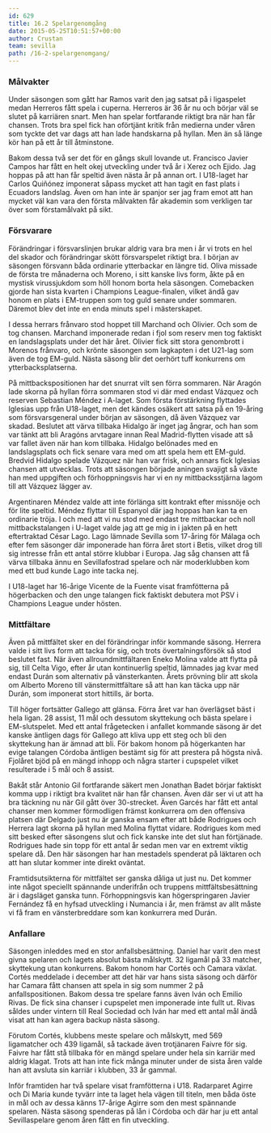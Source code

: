 ```yaml
---
id: 629
title: 16.2 Spelargenomgång
date: 2015-05-25T10:51:57+00:00
author: Crustan
team: sevilla
path: /16-2-spelargenomgang/
---
```


### Målvakter

Under säsongen som gått har Ramos varit den jag satsat på i ligaspelet medan Herreros fått spela i cuperna. Herreros är 36 år nu och börjar väl se slutet på karriären snart. Men han spelar fortfarande riktigt bra när han får chansen. Trots bra spel fick han oförtjänt kritik från medierna under våren som tyckte det var dags att han lade handskarna på hyllan. Men än så länge kör han på ett år till åtminstone.

Bakom dessa två ser det för en gångs skull lovande ut. Francisco Javier Campos har fått en helt okej utveckling under två år i Xerez och Ejido. Jag hoppas på att han får speltid även nästa år på annan ort. I U18-laget har Carlos Quiñónez imponerat såpass mycket att han tagit en fast plats i Ecuadors landslag. Även om han inte är spanjor ser jag fram emot att han mycket väl kan vara den första målvakten får akademin som verkligen tar över som förstamålvakt på sikt.

### Försvarare

Förändringar i försvarslinjen brukar aldrig vara bra men i år vi trots en hel del skador och förändringar skött försvarspelet riktigt bra. I början av säsongen försvann båda ordinarie ytterbackar en längre tid. Oliva missade de första tre månaderna och Moreno, i sitt kanske livs form, åkte på en mystisk virussjukdom som höll honom borta hela säsongen. Comebacken gjorde han sista kvarten i Champions League-finalen, vilket ändå gav honom en plats i EM-truppen som tog guld senare under sommaren. Däremot blev det inte en enda minuts spel i mästerskapet.

I dessa herrars frånvaro stod hoppet till Marchand och Olivier. Och som de tog chansen. Marchand imponerade redan i fjol som reserv men tog faktiskt en landslagsplats under det här året. Olivier fick sitt stora genombrott i Morenos frånvaro, och krönte säsongen som lagkapten i det U21-lag som även de tog EM-guld. Nästa säsong blir det oerhört tuff konkurrens om ytterbacksplatserna.

På mittbackspositionen har det snurrat vilt sen förra sommaren. När Aragón lade skorna på hyllan förra sommaren stod vi där med endast Vázquez och reserven Sebastian Méndez i A-laget. Som första förstärkning flyttades Iglesias upp från U18-laget, men det kändes osäkert att satsa på en 19-åring som försvarsgeneral under början av säsongen, då även Vázquez var skadad. Beslutet att värva tillbaka Hidalgo är inget jag ångrar, och han som var tänkt att bli Aragóns arvtagare innan Real Madrid-flytten visade att så var fallet även när han kom tillbaka. Hidalgo belönades med en landslagsplats och fick senare vara med om att spela hem ett EM-guld. Bredvid Hidalgo spelade Vázquez när han var frisk, och annars fick Iglesias chansen att utvecklas. Trots att säsongen började aningen svajigt så växte han med uppgiften och förhoppningsvis har vi en ny mittbacksstjärna lagom till att Vázquez lägger av.

Argentinaren Méndez valde att inte förlänga sitt kontrakt efter missnöje och för lite speltid. Méndez flyttar till Espanyol där jag hoppas han kan ta en ordinarie tröja. I och med att vi nu stod med endast tre mittbackar och noll mittbackstalangen i U-laget valde jag att ge mig in i jakten på en hett eftertraktad César Lago. Lago lämnade Sevilla som 17-åring för Málaga och efter fem säsonger där imponerade han förra året stort i Betis, vilket drog till sig intresse från ett antal större klubbar i Europa. Jag såg chansen att få värva tillbaka ännu en Sevillafostrad spelare och när moderklubben kom med ett bud kunde Lago inte tacka nej.

I U18-laget har 16-årige Vicente de la Fuente visat framfötterna på högerbacken och den unge talangen fick faktiskt debutera mot PSV i Champions League under hösten.

### Mittfältare

Även på mittfältet sker en del förändringar inför kommande säsong. Herrera valde i sitt livs form att tacka för sig, och trots övertalningsförsök så stod beslutet fast. När även allroundmittfältaren Eneko Molina valde att flytta på sig, till Celta Vigo, efter år utan kontinuerlig speltid, lämnades jag kvar med endast Durán som alternativ på vänsterkanten. Årets prövning blir att skola om Alberto Moreno till vänstermittfältare så att han kan täcka upp när Durán, som imponerat stort hittills, är borta.

Till höger fortsätter Gallego att glänsa. Förra året var han överlägset bäst i hela ligan. 28 assist, 11 mål och dessutom skyttekung och bästa spelare i EM-slutspelet. Med ett antal frågetecken i anfallet kommande säsong är det kanske äntligen dags för Gallego att kliva upp ett steg och bli den skyttekung han är ämnad att bli. För bakom honom på högerkanten har evige talangen Córdoba äntligen bestämt sig för att prestera på högsta nivå. Fjolåret bjöd på en mängd inhopp och några starter i cupspelet vilket resulterade i 5 mål och 8 assist.

Bakåt står Antonio Gil fortfarande säkert men Jonathan Badet börjar faktiskt komma upp i riktigt bra kvalitet när han får chansen. Även där ser vi ut att ha bra täckning nu när Gil gått över 30-strecket. Även Garcés har fått ett antal chanser men kommer förmodligen främst konkurrera om den offensiva platsen där Delgado just nu är ganska ensam efter att både Rodrigues och Herrera lagt skorna på hyllan med Molina flyttat vidare. Rodrigues kom med sitt besked efter säsongens slut och fick kanske inte det slut han förtjänade. Rodrigues hade sin topp för ett antal år sedan men var en extremt viktig spelare då. Den här säsongen har han mestadels spenderat på läktaren och att han slutar kommer inte direkt oväntat.

Framtidsutsikterna för mittfältet ser ganska dåliga ut just nu. Det kommer inte något speciellt spännande underifrån och truppens mittfältsbesättning är i dagsläget ganska tunn. Förhoppningsvis kan högerspringaren Javier Fernández få en hyfsad utveckling i Numancia i år, men främst av allt måste vi få fram en vänsterbreddare som kan konkurrera med Durán.

### Anfallare

Säsongen inleddes med en stor anfallsbesättning. Daniel har varit den mest givna spelaren och lagets absolut bästa målskytt. 32 ligamål på 33 matcher, skyttekung utan konkurrens. Bakom honom har Cortés och Camara växlat. Cortés meddelade i december att det här var hans sista säsong och därför har Camara fått chansen att spela in sig som nummer 2 på anfallspositionen. Bakom dessa tre spelare fanns även Iván och Emilio Rivas. De fick sina chanser i cupspelet men imponerade inte fullt ut. Rivas såldes under vintern till Real Sociedad och Iván har med ett antal mål ändå visat att han kan agera backup nästa säsong.

Förutom Cortés, klubbens meste spelare och målskytt, med 569 ligamatcher och 439 ligamål, så tackade även trotjänaren Faivre för sig. Faivre har fått stå tillbaka för en mängd spelare under hela sin karriär med aldrig klagat. Trots att han inte fick många minuter under de sista åren valde han att avsluta sin karriär i klubben, 33 år gammal.

Inför framtiden har två spelare visat framfötterna i U18. Radarparet Agirre och Di Maria kunde tyvärr inte ta laget hela vägen till titeln, men båda öste in mål och av dessa känns 17-årige Agirre som den mest spännande spelaren. Nästa säsong spenderas på lån i Córdoba och där har ju ett antal Sevillaspelare genom åren fått en fin utveckling.
